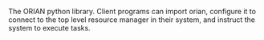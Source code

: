 The ORIAN python library. Client programs can import orian, configure it to connect to the top level resource manager in their system, and instruct the system to execute tasks.